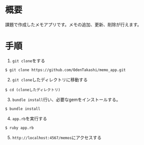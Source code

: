 # 概要
課題で作成したメモアプリです。メモの追加、更新、削除が行えます。

# 手順
1. `git clone`をする <br>
~~~
$ git clone https://github.com/OdenTakashi/memo_app.git
~~~
2. `git clone`したディレクトリに移動する <br>
~~~
$ cd (cloneしたディレクトリ)
~~~
3. `bundle install`行い、必要なgemをインストールする。
~~~
$ bundle install
~~~
4. `app.rb`を実行する
~~~
$ ruby app.rb
~~~
5. `http://localhost:4567/memos`にアクセスする
